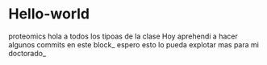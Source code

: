 # Hello-world
proteomics
hola a todos los tipoas de la clase
Hoy aprehendi  a hacer algunos commits en este block_
espero esto lo pueda explotar mas para mi doctorado_
